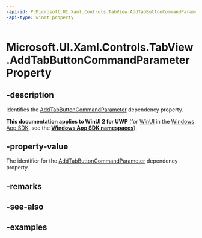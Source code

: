 ```yaml
---
-api-id: P:Microsoft.UI.Xaml.Controls.TabView.AddTabButtonCommandParameterProperty
-api-type: winrt property
---
```


# Microsoft.UI.Xaml.Controls.TabView.AddTabButtonCommandParameterProperty

<!--
public static Windows.UI.Xaml.DependencyProperty AddTabButtonCommandParameterProperty { get; }
-->

## -description

Identifies the [AddTabButtonCommandParameter](tabview_addtabbuttoncommandparameter.md) dependency property.

**This documentation applies to WinUI 2 for UWP** (for [WinUI](/windows/apps/winui/winui3/) in the [Windows App SDK](/windows/apps/windows-app-sdk/), see the **[Windows App SDK namespaces](/windows/windows-app-sdk/api/winrt/)**).

## -property-value

The identifier for the [AddTabButtonCommandParameter](tabview_addtabbuttoncommandparameter.md) dependency property.

## -remarks

## -see-also

## -examples

